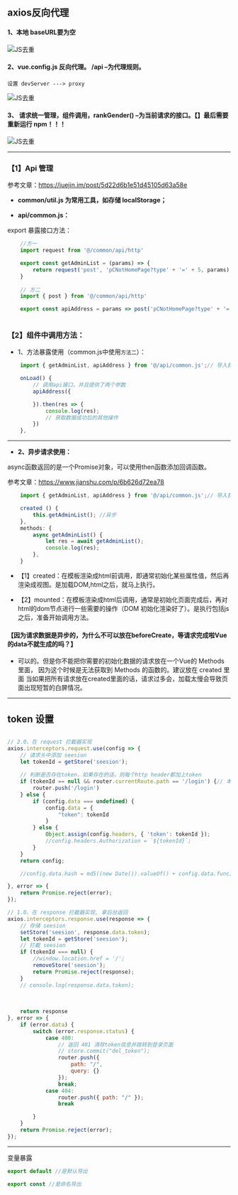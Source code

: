 ## axios反向代理

#### 1、本地 baseURL要为空

![JS去重](https://leijin0416.coding.me/images/08_04/icon-hd_1019_1.jpg) 

#### 2、vue.config.js 反向代理。 /api –为代理规则。

`设置 devServer ---> proxy`

![JS去重](https://leijin0416.coding.me/images/08_04/icon-hd_1019_2.jpg) 

#### 3、 请求统一管理，组件调用，rankGender() –为当前请求的接口。【】最后需要重新运行 npm！！！

![JS去重](https://leijin0416.coding.me/images/08_04/icon-hd_1019_3.jpg) 

---

### 【1】Api 管理

参考文章：https://juejin.im/post/5d22d6b1e51d45105d63a58e

- **common/util.js 为常用工具，如存储 localStorage；**

- **api/common.js：**

export 暴露接口方法：

```js
    //方一
    import request from '@/common/api/http'

    export const getAdminList = (params) => {
        return request('post', 'pCNotHomePage?type' + '=' + 5, params);
    }
    
    // 方二
    import { post } from '@/common/api/http'

    export const apiAddress = params => post('pCNotHomePage?type' + '=' + 5, params);
    

```
### 【2】组件中调用方法：

- 1、方法暴露使用（common.js中使用`方法二`）：

```js
    import { getAdminList, apiAddress } from '@/api/common.js';// 导入我们的api接口

    onLoad() {
        // 调用api接口，并且提供了两个参数
        apiAddress({

        }).then(res => {
            console.log(res);
            // 获取数据成功后的其他操作
        })
    },
```

---

- **2、异步请求使用：**

async函数返回的是一个Promise对象，可以使用then函数添加回调函数。

参考文章：https://www.jianshu.com/p/6b626d72ea78

```js
    import { getAdminList, apiAddress } from '@/api/common.js';// 导入我们的api接口

    created () {
        this.getAdminList(); //异步
    },
    methods: {
        async getAdminList() {
            let res = await getAdminList();
            console.log(res);
        },
    }
```
- 【1】created：在模板渲染成html前调用，即通常初始化某些属性值，然后再渲染成视图。是加载DOM,html之后，就马上执行。

- 【2】mounted：在模板渲染成html后调用，通常是初始化页面完成后，再对html的dom节点进行一些需要的操作（DOM 初始化渲染好了）。是执行包括js之后，准备开始调用方法。

#### 【因为请求数据是异步的，为什么不可以放在beforeCreate，等请求完成啦Vue的data不就生成的吗？】 

- 可以的。但是你不能把你需要的初始化数据的请求放在一个Vue的 Methods 里面， 因为这个时候是无法获取到 Methods 的函数的。建议放在 created 里面
当如果把所有请求放在created里面的话，请求过多会，加载太慢会导致页面出现短暂的白屏情况。

---

## token 设置

```js

// 2.0、在 request 拦截器实现
axios.interceptors.request.use(config => {
    // 请求头中添加 seesion
    let tokenId = getStore('seesion');
    
    // 判断是否存在token，如果存在的话，则每个http header都加上token
    if (tokenId == null && router.currentRoute.path == '/login') {// 本地无token,未登录 跳转至登录页面
        router.push('/login')
    } else {
        if (config.data === undefined) {
            config.data = {
                "token": tokenId
            }
        } else {
            Object.assign(config.headers, { 'token': tokenId });
            //config.headers.Authorization = `${tokenId}`;
        }
    }
    return config;

    //config.data.hash = md5((new Date()).valueOf() + config.data.func);

}, error => {
    return Promise.reject(error);
});

// 1.0、在 response 拦截器实现, 拿后台返回
axios.interceptors.response.use(response => {
    // 存储 seesion
    setStore('seesion', response.data.token);
    let tokenId = getStore('seesion');
    // 拦截 seesion
    if (tokenId === null) {
        //window.location.href = '/';
        removeStore('seesion');
        return Promise.reject(response);
    }
    // console.log(response.data.token);
    
    
    
    return response
}, error => {
    if (error.data) {
        switch (error.response.status) {
            case 400:
                // 返回 401 清除token信息并跳转到登录页面
                // store.commit("del_token");
                router.push({
                    path: "/",
                    query: {}
                });
                break;
            case 404:
                router.push({ path: "/" });
                break

        }
    }
    return Promise.reject(error);
});

```

---

变量暴露

```js
export default //是默认导出

export const //是命名导出
```